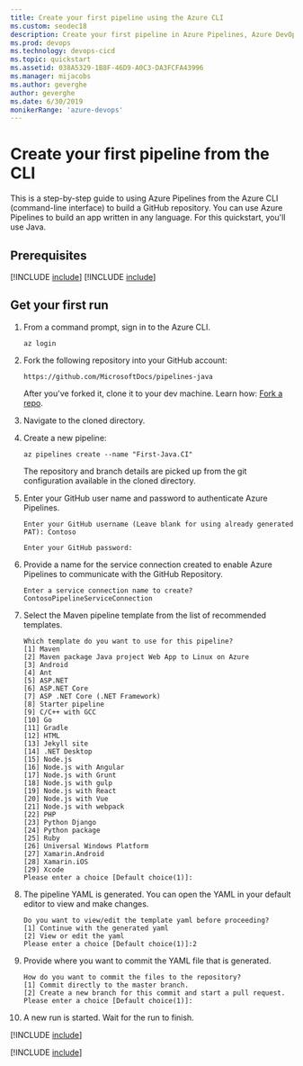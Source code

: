 ```yaml
---
title: Create your first pipeline using the Azure CLI
ms.custom: seodec18
description: Create your first pipeline in Azure Pipelines, Azure DevOps
ms.prod: devops
ms.technology: devops-cicd
ms.topic: quickstart
ms.assetid: 038A5329-1B8F-46D9-A0C3-DA3FCFA43996
ms.manager: mijacobs
ms.author: geverghe
author: geverghe
ms.date: 6/30/2019
monikerRange: 'azure-devops'
---
```


# Create your first pipeline from the CLI

This is a step-by-step guide to using Azure Pipelines from the Azure CLI (command-line interface) to build a GitHub repository.
You can use Azure Pipelines to build an app written in any language. For this quickstart, you'll use Java.

## Prerequisites

[!INCLUDE [include](_shared/prerequisites.md)]
[!INCLUDE [include](_shared/prerequisites-cli.md)]

## Get your first run

1. From a command prompt, sign in to the Azure CLI.

    ```
    az login
    ```

1. Fork the following repository into your GitHub account:

    ```
    https://github.com/MicrosoftDocs/pipelines-java
    ```

    After you've forked it, clone it to your dev machine. 
    Learn how: [Fork a repo](https://help.github.com/en/articles/fork-a-repo).

1. Navigate to the cloned directory.

1. Create a new pipeline:

    ```
    az pipelines create --name "First-Java.CI"
    ```
    The repository and branch details are picked up from the git configuration available in the cloned directory.   

1. Enter your GitHub user name and password to authenticate Azure Pipelines.
   
    ```
    Enter your GitHub username (Leave blank for using already generated PAT): Contoso
    
    Enter your GitHub password:
    ``` 

1. Provide a name for the service connection created to enable Azure Pipelines to communicate with the GitHub Repository.
    
    ```
    Enter a service connection name to create? ContosoPipelineServiceConnection
    ```

1. Select the Maven pipeline template from the list of recommended templates. 

    ```
    Which template do you want to use for this pipeline?
    [1] Maven
    [2] Maven package Java project Web App to Linux on Azure
    [3] Android
    [4] Ant
    [5] ASP.NET
    [6] ASP.NET Core
    [7] ASP .NET Core (.NET Framework)
    [8] Starter pipeline
    [9] C/C++ with GCC
    [10] Go
    [11] Gradle
    [12] HTML
    [13] Jekyll site
    [14] .NET Desktop
    [15] Node.js
    [16] Node.js with Angular
    [17] Node.js with Grunt
    [18] Node.js with gulp
    [19] Node.js with React
    [20] Node.js with Vue
    [21] Node.js with webpack
    [22] PHP
    [23] Python Django
    [24] Python package
    [25] Ruby
    [26] Universal Windows Platform
    [27] Xamarin.Android
    [28] Xamarin.iOS
    [29] Xcode
    Please enter a choice [Default choice(1)]:
    ```

1. The pipeline YAML is generated. You can open the YAML in your default editor to view and make changes.

    ```
    Do you want to view/edit the template yaml before proceeding?
    [1] Continue with the generated yaml
    [2] View or edit the yaml
    Please enter a choice [Default choice(1)]:2
    ```
    
1. Provide where you want to commit the YAML file that is generated.

    ```
    How do you want to commit the files to the repository?
    [1] Commit directly to the master branch.
    [2] Create a new branch for this commit and start a pull request.
    Please enter a choice [Default choice(1)]:
    ```

1. A new run is started. Wait for the run to finish.

[!INCLUDE [include](_shared/get-status-badge.md)]

[!INCLUDE [include](_shared/create-first-pipeline-next-steps.md)]

